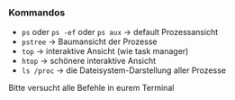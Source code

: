 ### Kommandos

- `ps` oder  `ps -ef` oder `ps aux` &rarr; default Prozessansicht
- <!-- .element class="fragment" -->
    `pstree` &rarr; Baumansicht der Prozesse
- <!-- .element class="fragment" -->
    `top` &rarr; interaktive Ansicht (wie task manager)
- <!-- .element class="fragment" -->
    `htop` &rarr; schönere interaktive Ansicht
- <!-- .element class="fragment" -->
    `ls /proc` &rarr; die Dateisystem-Darstellung aller Prozesse

Bitte versucht alle Befehle in eurem Terminal <!-- .element class="fragment" -->